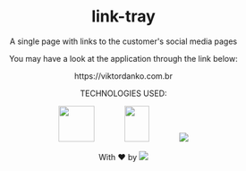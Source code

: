 <h1 align="center">link-tray</h1> 

<p align="center">A single page with links to the customer's social media pages</p>

<p align="center">You may have a look at the application through the link below: </p>

<p align="center">https://viktordanko.com.br</p>

<div align="center">
  
TECHNOLOGIES USED:


<a><img src="https://upload.wikimedia.org/wikipedia/commons/thumb/6/61/HTML5_logo_and_wordmark.svg/2048px-HTML5_logo_and_wordmark.svg.png" style="width: 64px; height: 64px;" /></a>
<a><img src="https://upload.wikimedia.org/wikipedia/commons/thumb/d/d5/CSS3_logo_and_wordmark.svg/1452px-CSS3_logo_and_wordmark.svg.png" style="width: 44px; height: 64px; margin-left: 50px; margin-right: 50px;" /></a>
<a target="_blank" href="https://developer.mozilla.org/en-US/docs/Web/JavaScript"><img src="https://upload.wikimedia.org/wikipedia/commons/thumb/6/6a/JavaScript-logo.png/64px-JavaScript-logo.png" /></a>
  
</div>


<p align="center"> With ❤ by <img src=https://img.shields.io/badge/-dotExtension-black /> <p/>

